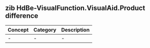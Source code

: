 ## zib HdBe-VisualFunction.VisualAid.Product difference

| Concept         | Category          | Description                             | 
|-----------------|-------------------|-----------------------------------------|
|- | - | - |